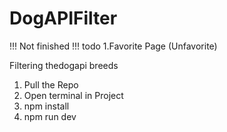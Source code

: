 # DogAPIFilter
!!! Not finished !!! 
todo
1.Favorite Page (Unfavorite)

      
Filtering thedogapi breeds

1. Pull the Repo
2. Open terminal in Project 
3. npm install
4. npm run dev
